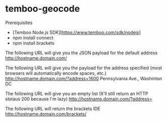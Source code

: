 temboo-geocode
==============

Prerequisites
   * [Temboo Node.js SDK][https://www.temboo.com/sdk/nodejs]
   * npm install connect
   * npm install brackets


The following URL will give you the JSON payload for the default address
http://hostname.domain.com/

The following URL will give you the payload for the address specified (most browsers will automatically encode spaces, etc.)
  http://hostname.domain.com/?address=1600 Pennsylvania Ave., Washinton DC

The following URL will give you an empty list (It'll still return an HTTP ststaus 200 because I'm lazy)
  http://hostname.domain.com/?address=

The following URL will return the brackets IDE
  http://hostname.domain.com/brackets/
